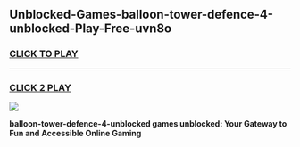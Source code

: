 
## Unblocked-Games-balloon-tower-defence-4-unblocked-Play-Free-uvn8o
<h3>
<a href="https://premium76.site?title=balloon-tower-defence-4-unblocked&ref=10A">CLICK TO PLAY</a></h3>
<hr>

<h3>
<a href="https://premium76.site?title=balloon-tower-defence-4-unblocked&ref=10A">CLICK 2 PLAY</a>
  
</h3>

<a href="https://premium76.site?title=balloon-tower-defence-4-unblocked&ref=10A"><img src="https://clearcache.store/games.png"></a>


**balloon-tower-defence-4-unblocked games unblocked: Your Gateway to Fun and Accessible Online Gaming**
